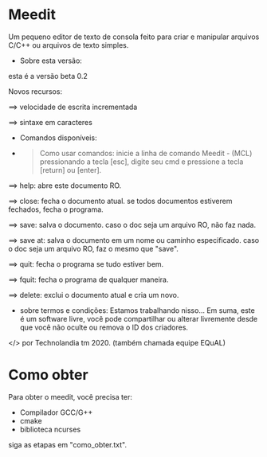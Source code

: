 # Meedit
Um pequeno editor de texto de consola feito
para criar e manipular arquivos C/C++ ou
arquivos de texto simples.

+ Sobre esta versão:

esta é a versão beta
0.2

Novos recursos:

==> velocidade de escrita incrementada

==> sintaxe em caracteres

+ Comandos disponíveis:

- > Como usar comandos:
inicie a linha de comando Meedit - (MCL)
pressionando a tecla [esc], digite seu cmd
e pressione a tecla [return] ou [enter].

==> help:
abre este documento RO.

==> close:
fecha o documento atual.
se todos documentos estiverem fechados, 
fecha o programa.

==> save:
salva o documento. caso o doc seja
um arquivo RO, não faz nada.

==> save at:
salva o documento em um nome ou 
caminho especificado. caso o doc seja
um arquivo RO, faz o mesmo que "save".

==> quit:
fecha o programa se tudo estiver bem.

==> fquit:
fecha o programa de qualquer maneira.

==> delete:
exclui o documento atual e
cria um novo.

+ sobre termos e condições:
Estamos trabalhando nisso...
Em suma, este é um software livre,
você pode compartilhar ou alterar livremente
desde que você não oculte ou remova o
ID dos criadores.

</> por Technolandia tm 2020.
(também chamada equipe EQuAL)

# Como obter
Para obter o meedit, você precisa ter:
* Compilador GCC/G++
* cmake
* biblioteca ncurses

siga as etapas em "como_obter.txt".
